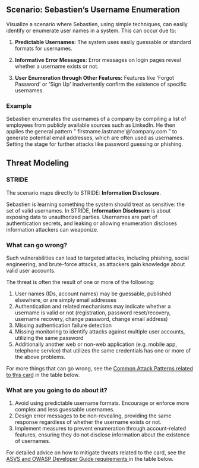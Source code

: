 ## Scenario: Sebastien’s Username Enumeration

Visualize a scenario where Sebastien, using simple techniques, can easily identify or enumerate user names in a system. This can occur due to:

1. **Predictable Usernames:** The system uses easily guessable or standard formats for usernames.

2. **Informative Error Messages:** Error messages on login pages reveal whether a username exists or not.

3. **User Enumeration through Other Features:** Features like 'Forgot Password' or 'Sign Up' inadvertently confirm the existence of specific usernames.

### Example

Sebastien enumerates the usernames of a company by compiling a list of employees from publicly available sources such as LinkedIn. He then applies the general pattern " firstname.lastname'@'company.com " to generate potential email addresses, which are often used as usernames.  Setting the stage for further attacks like password guessing or phishing.

## Threat Modeling

### STRIDE

The scenario maps directly to STRIDE: **Information Disclosure**.

Sebastien is learning something the system should treat as sensitive: the set of valid usernames.
In STRIDE, **Information Disclosure** is about exposing data to unauthorized parties. Usernames are part of authentication secrets, and leaking or allowing enumeration discloses information attackers can weaponize.

### What can go wrong?

Such vulnerabilities can lead to targeted attacks, including phishing, social engineering, and brute-force attacks, as attackers gain knowledge about valid user accounts.

The threat is often the result of one or more of the following:

1. User names (IDs, account names) may be guessable, published elsewhere, or are simply email addresses
2. Authentication and related mechanisms may indicate whether a username is valid or not (registration, password reset/recovery, username recovery, change password, change email address)
3. Missing authentication failure detection
4. Missing monitoring to identify attacks against multiple user accounts, utilizing the same password
5. Additionally another web or non-web application (e.g. mobile app, telephone service) that utilizes the same credentials has one or more of the above problems.

For more things that can go wrong, see the [Common Attack Patterns related to this card](#mapping 'Common Attack Patterns related to this card [internal]') in the table below.

### What are you going to do about it?

1. Avoid using predictable username formats. Encourage or enforce more complex and less guessable usernames.
2. Design error messages to be non-revealing, providing the same response regardless of whether the username exists or not.
3. Implement measures to prevent enumeration through account-related features, ensuring they do not disclose information about the existence of usernames.

For detailed advice on how to mitigate threats related to the card, see the [ASVS and OWASP Developer Guide requirements ](#mapping 'ASVS and OWASP Developer Guide requirements [internal]') in the table below.
